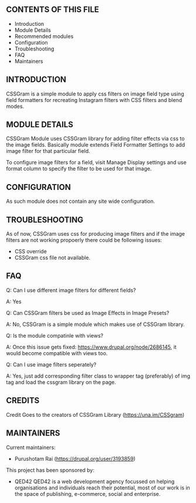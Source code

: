 CONTENTS OF THIS FILE
---------------------

 * Introduction
 * Module Details
 * Recommended modules
 * Configuration
 * Troubleshooting
 * FAQ
 * Maintainers


INTRODUCTION
------------
CSSGram is a simple module to apply css filters on image field type 
using field formatters for recreating Instagram filters with CSS filters
and blend modes. 


MODULE DETAILS
--------------
CSSGram Module uses CSSGram library for adding filter effects via css to
the image fields. Basically module extends Field Formatter Settings to 
add image filter for that particular field. 
 
To configure image filters for a field, visit Manage Display settings
and use format column to specify the filter to be used for that image.



CONFIGURATION
-------------
As such module does not contain any site wide configuration.


TROUBLESHOOTING
---------------
As of now, CSSGram uses css for producing image filters and if the image
filters are not working propoerly there could be following issues:
* CSS override
* CSSGram css file not available.

FAQ
---
Q: Can I use different image filters for different fields?

A: Yes


Q: Can CSSGram filters be used as Image Effects in Image Presets?

A: No, CSSGram is a simple module which makes use of CSSGram library.


Q: Is the module compatinle with views?

A: Once this issue gets fixed: https://www.drupal.org/node/2686145, it 
would become compatible with views too. 


Q: Can I use image filters seperately?

A: Yes, just add corresponding filter class to wrapper tag (preferably) 
of img tag and load the cssgram library on the page.


CREDITS
-------
Credit Goes to the creators of CSSGram Library (https://una.im/CSSgram)

MAINTAINERS
-----------
Current maintainers:

 * Purushotam Rai (https://drupal.org/user/3193859)


This project has been sponsored by:
 * QED42
  QED42 is a web development agency focussed on helping organisations and
  individuals reach their potential, most of our work is in the space of
  publishing, e-commerce, social and enterprise.
